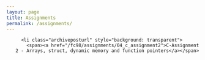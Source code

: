 ```yaml
---
layout: page
title: Assignments
permalink: /assignments/
---
```


<ul id="archive">

      <li class="archiveposturl" style="background: transparent">
        <span><a href="/fc98/assignments/04_c_assignment2">C-Assignment 2 - Arrays, struct, dynamic memory and function pointers</a></span>
<strong style="font-size:100%; font-family: 'Titillium Web', sans-serif; float:right">
<a title="Download problems (pdf)" href=http://www.physics.unlv.edu/~bill/PHYS483/hwk_9.pdf><i class="fas fa-file-pdf"></i></a> 

&nbsp; <a title="Download attachments (zip)" href="/fc98/static_files/assignments/CA2.zip"><i class="fas fa-file-archive"></i></a>

</strong> 
      </li>

     

<!-- <ul id="archive">
{% for asg in site.assignments reversed %}
      <li class="archiveposturl" style="background: transparent">
        <span><a href="{{ asg.url | prepend: site.baseurl}}">{{ asg.title }}</a></span>
<strong style="font-size:100%; font-family: 'Titillium Web', sans-serif; float:right">
<a title="Download problems (pdf)" href="{{ asg.pdf | prepend: site.baseurl }}"><i class="fas fa-file-pdf"></i></a> 
{% if asg.attachment %}
&nbsp; <a title="Download attachments (zip)" href="{{ asg.attachment | prepend: site.baseurl }}"><i class="fas fa-file-archive"></i></a>
{% endif %}
</strong> 
      </li>
{% endfor %}
</ul> -->
